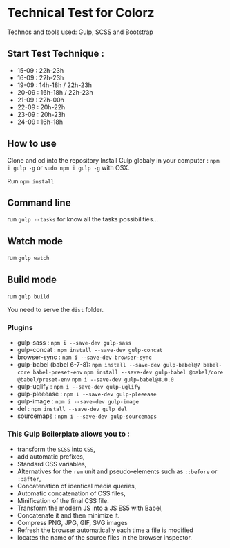 
# Technical Test for Colorz

Technos and tools used: Gulp, SCSS and Bootstrap

## Start Test Technique : 
- 15-09 : 22h-23h
- 16-09 : 22h-23h
- 19-09 : 14h-18h / 22h-23h
- 20-09 : 16h-18h / 22h-23h
- 21-09 : 22h-00h
- 22-09 : 20h-22h
- 23-09 : 20h-23h
- 24-09 : 16h-18h


## How to use

Clone and cd into the repository
Install Gulp globaly in your computer : `npm i gulp -g` or `sudo npm i gulp -g` with OSX.

Run `npm install`

## Command line

run `gulp --tasks` for know all the tasks possibilities...

## Watch mode

run `gulp watch`

## Build mode

run `gulp build`

You need to serve the `dist` folder.

### Plugins

- gulp-sass : `npm i --save-dev gulp-sass`
- gulp-concat : `npm install --save-dev gulp-concat`
- browser-sync : `npm i --save-dev browser-sync`
- gulp-babel (babel 6-7-8):
  `npm install --save-dev gulp-babel@7 babel-core babel-preset-env`
  `npm install --save-dev gulp-babel @babel/core @babel/preset-env`
  `npm i --save-dev gulp-babel@8.0.0`
- gulp-uglify : `npm i --save-dev gulp-uglify`
- gulp-pleeease : `npm i --save-dev gulp-pleeease`
- gulp-image : `npm i --save-dev gulp-image`
- del : `npm install --save-dev gulp del`
- sourcemaps : `npm i --save-dev gulp-sourcemaps`

### This Gulp Boilerplate allows you to :

- transform the `SCSS` into `CSS`,
- add automatic prefixes,
- Standard CSS variables,
- Alternatives for the `rem` unit and pseudo-elements such as `::before` or `::after`,
- Concatenation of identical media queries,
- Automatic concatenation of CSS files,
- Minification of the final CSS file.
- Transform the modern JS into a JS ES5 with Babel,
- Concatenate it and then minimize it.
- Compress PNG, JPG, GIF, SVG images
- Refresh the browser automatically each time a file is modified
- locates the name of the source files in the browser inspector.


